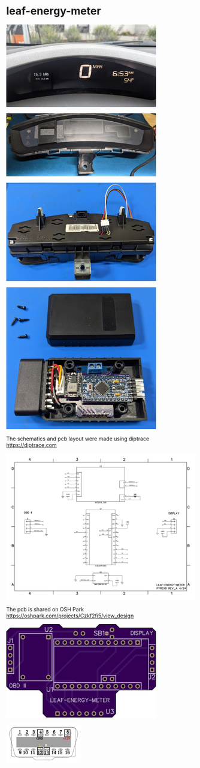 # leaf-energy-meter




<p float="center">
  <img src="images/installed_in_dash.jpg" alt="enclosure" width="400"/>



<p float="center">
  <img src="images/display_bezel_black_tape.jpg" alt="enclosure" width="400"/>


<p float="center">
  <img src="images/display_connector.jpg" alt="enclosure" width="400"/>



<p float="center">
  <img src="images/meter_in_case.jpg" alt="enclosure" width="400"/>




The schematics and pcb layout were made using diptrace
https://diptrace.com

<p float="center">
  <img src="images/schematics.png" alt="enclosure" width="800"/>



The pcb is shared on OSH Park
https://oshpark.com/projects/Czkf2fi5/view_design


<p float="center">
  <img src="images/pcb_top.png" alt="enclosure" width="400"/>



<p float="center">
  <img src="images/obd2_male_backshell_wiring.png" alt="enclosure" width="200"/>



